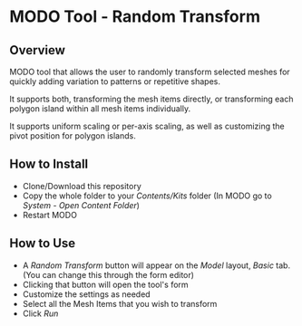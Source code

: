 # MODO Tool - Random Transform
## Overview
MODO tool that allows the user to randomly transform selected meshes for quickly adding variation to 
patterns or repetitive shapes.

It supports both, transforming the mesh items directly, or transforming each polygon island within all mesh items
individually.

It supports uniform scaling or per-axis scaling, as well as customizing the pivot position for polygon islands. 

## How to Install
- Clone/Download this repository
- Copy the whole folder to your *Contents/Kits* folder (In MODO go to *System - Open Content Folder*)  
- Restart MODO

## How to Use
- A *Random Transform* button will appear on the *Model* layout, *Basic* tab. (You can change this through the form editor)
- Clicking that button will open the tool's form
- Customize the settings as needed
- Select all the Mesh Items that you wish to transform
- Click *Run*

